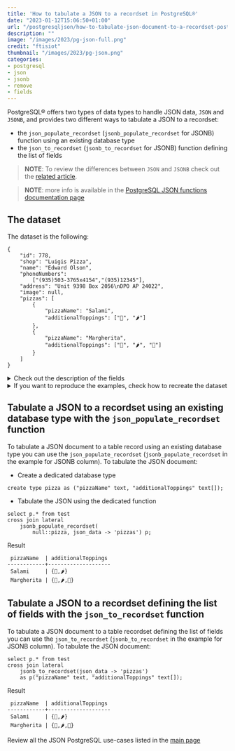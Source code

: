 ```yaml
---
title: 'How to tabulate a JSON to a recordset in PostgreSQL®'
date: "2023-01-12T15:06:50+01:00"
url: "/postgresqljson/how-to-tabulate-json-document-to-a-recordset-postgresql"
description: ""
image: "/images/2023/pg-json-full.png"
credit: "ftisiot"
thumbnail: "/images/2023/pg-json.png"
categories:
- postgresql
- json
- jsonb
- remove
- fields
---
```


PostgreSQL® offers two types of data types to handle JSON data, `JSON` and `JSONB`, and provides two different ways to tabulate a JSON to a recordset:

<!--more-->

* the `json_populate_recordset` (`jsonb_populate_recordset` for JSONB) function using an existing database type
* the `json_to_recordset` (`jsonb_to_recordset` for JSONB) function defining the list of fields

> **NOTE**: To review the differences between `JSON` and `JSONB` check out the [related article](/postgresqljson/what-are-the-differences-json-jsonb-postgresql).

> **NOTE**: more info is available in the [PostgreSQL JSON functions documentation page](https://www.postgresql.org/docs/current/functions-json.html)

## The dataset

The dataset is the following:

```
{
    "id": 778,
    "shop": "Luigis Pizza",
    "name": "Edward Olson",
    "phoneNumbers":
        ["(935)503-3765x4154","(935)12345"],
    "address": "Unit 9398 Box 2056\nDPO AP 24022",
    "image": null,
    "pizzas": [
        {
            "pizzaName": "Salami",
            "additionalToppings": ["🥓", "🌶️"]
        },
        {
            "pizzaName": "Margherita",
            "additionalToppings": ["🍌", "🌶️", "🍍"]
        }
    ]
}
```

<details>
  <summary>Check out the description of the fields</summary>
The following examples use a pizza order dataset with an order having:

* `id`: 778
* `shop`: "Luigis Pizza"
* `name`: "Edward Olson"
* `phoneNumbers`:["(935)503-3765x4154","(935)12345"]
* `address`: "Unit 9398 Box 2056\nDPO AP 24022"
* `image`: null
* and two pizzas contained in the `pizzas` item:

```
[
    {
        "pizzaName": "Salami",
        "additionalToppings": ["🥓", "🌶️"]
    },
    {
        "pizzaName": "Margherita",
        "additionalToppings": ["🍌", "🌶️", "🍍"]
    }
]
```
</details>
<details>
  <summary>If you want to reproduce the examples, check how to recreate the dataset</summary>

It can be recreated with the following script:

```
create table test(id serial, json_data jsonb);

insert into test(json_data) values (
'{
    "id": 778,
    "shop": "Luigis Pizza",
    "name": "Edward Olson",
    "phoneNumbers":
        ["(935)503-3765x4154","(935)12345"],
    "address": "Unit 9398 Box 2056\nDPO AP 24022",
    "image": null,
    "pizzas": [
        {
            "pizzaName": "Salami",
            "additionalToppings": ["🥓", "🌶️"]
        },
        {
            "pizzaName": "Margherita",
            "additionalToppings": ["🍌", "🌶️", "🍍"]
        }
    ]
}');
```

</details>

## Tabulate a JSON to a recordset using an existing database type with the `json_populate_recordset` function

To tabulate a JSON document to a table record using an existing database type you can use the `json_populate_recordset` (`jsonb_populate_recordset` in the example for JSONB column). To tabulate the JSON document:

* Create a dedicated database type

```
create type pizza as ("pizzaName" text, "additionalToppings" text[]);
```

* Tabulate the JSON using the dedicated function

```
select p.* from test
cross join lateral 
    jsonb_populate_recordset(
        null::pizza, json_data -> 'pizzas') p;
```

Result

```
 pizzaName  | additionalToppings
------------+--------------------
 Salami     | {🥓,🌶️}
 Margherita | {🍌,🌶️,🍍}
```

## Tabulate a JSON to a recordset defining the list of fields with the `json_to_recordset` function

To tabulate a JSON document to a table recordset defining the list of fields you can use the `json_to_recordset` (`jsonb_to_recordset` in the example for JSONB column). To tabulate the JSON document:

```
select p.* from test
cross join lateral 
    jsonb_to_recordset(json_data -> 'pizzas') 
    as p("pizzaName" text, "additionalToppings" text[]);
```

Result

```
 pizzaName  | additionalToppings
------------+--------------------
 Salami     | {🥓,🌶️}
 Margherita | {🍌,🌶️,🍍}
```

Review all the JSON PostgreSQL use-cases listed in the [main page](/postgresqljson/main)